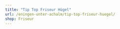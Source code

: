```yaml
---
title: "Tip Top Friseur Hügel"
url: /eningen-unter-achalm/tip-top-friseur-huegel/
shop: Friseur
---
```


